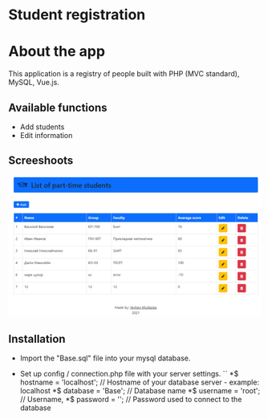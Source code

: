 # Student registration

# About the app
This application is a registry of people built with PHP (MVC standard), MySQL, Vue.js.

## Available functions
* Add students
* Edit information

## Screeshoots
![GitHub Logo](public/img/screen.png)

## Installation
- Import the "Base.sql" file into your mysql database.

- Set up config / connection.php file with your server settings.
``
*$ hostname = 'localhost'; // Hostname of your database server - example: localhost
*$ database = 'Base'; // Database name
*$ username = 'root'; // Username,
*$ password = ''; // Password used to connect to the database
